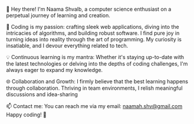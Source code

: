 👋 Hey there! I'm Naama Shvalb, a computer science enthusiast on a perpetual journey of learning and creation.

🚀 Coding is my passion:  crafting sleek web applications, diving into the intricacies of algorithms, and building robust software. 
   I find pure joy in turning ideas into reality through the art of programming. 
   My curiosity is insatiable, and I devour everything related to tech.

💡 Continuous learning is my mantra: Whether it's staying up-to-date with the latest technologies or delving into the depths of coding challenges,
   I'm always eager to expand my knowledge.

🌐 Collaboration and Growth: I firmly believe that the best learning happens through collaboration.
   Thriving in team environments, I relish meaningful discussions and idea-sharing
   
📫 Contact me: You can reach me via my email: naamah.shv@gmail.com
Happy coding! 🚀
